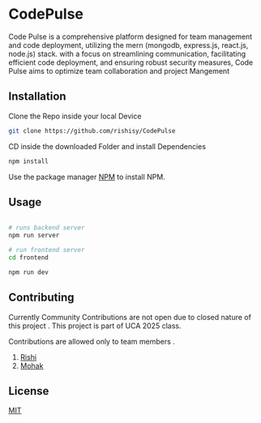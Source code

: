 # CodePulse
Code Pulse is a comprehensive platform designed for team management and code deployment, utilizing the mern (mongodb, express.js, react.js, node.js) stack. with a focus on streamlining communication, facilitating efficient code deployment, and ensuring robust security measures, Code Pulse aims to optimize team collaboration and project Mangement


## Installation

Clone the Repo inside your local Device

```bash
git clone https://github.com/rishisy/CodePulse
```

CD inside the downloaded Folder and install Dependencies

```bash
npm install

```




Use the package manager [NPM](https://www.npmjs.com/) to install NPM.


## Usage

```bash

# runs backend server
npm run server

# run frontend server
cd frontend

npm run dev

```

## Contributing

Currently Community Contributions are not open due to closed nature of this project . This project is part of UCA 2025 class.

Contributions are allowed only to team members .

1. [Rishi](https://www.github.com/rishi)
2. [Mohak](https://github.com/mohak1763)

## License

[MIT](https://choosealicense.com/licenses/mit/)
